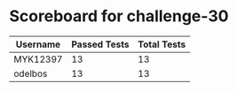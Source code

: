 # Scoreboard for challenge-30
| Username   | Passed Tests | Total Tests |
|------------|--------------|-------------|
| MYK12397 | 13 | 13 |
| odelbos | 13 | 13 |
